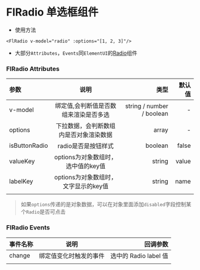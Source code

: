 # FlRadio 单选框组件

- 使用方法
```
<FlRadio v-model="radio" :options="[1, 2, 3]"/>
```

- 大部分`Attributes`，`Events`同`ElementUI`的[Radio](https://element.eleme.cn/#/zh-CN/component/Radio)组件

### FlRadio Attributes
| 参数 | 说明 |	类型 | 默认值 |
|:-|:-:|-:|-:|
| v-model | 绑定值,会判断值是否数组来渲染是否多选 | string / number / boolean | - |
| options | 下拉数据，会判断数组内是否对象渲染数据 | array | - |
| isButtonRadio | radio是否是按钮样式 | boolean | false |
| valueKey | options为对象数组时，选中值的key值 | string | value |
| labelKey | options为对象数组时，文字显示的key值 | string | name |
|||||

> 如果`options`传递的是对象数据，可以在对象里面添加`disabled`字段控制某个`Radio`是否可点击

### FlRadio Events
| 事件名称 | 说明 |	回调参数 |
|:-|:-:|-:|
| change | 绑定值变化时触发的事件 | 选中的 Radio label 值 |
||||
